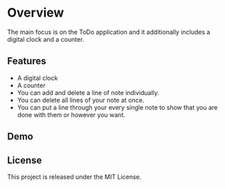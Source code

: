 # Overview
The main focus is on the ToDo application and it additionally includes a digital clock and a counter.

## Features 
* A digital clock
* A counter
* You can add and delete a line of note individually. 
* You can delete all lines of your note at once.
* You can put a line through your every single note to show that you are done with them or however you want.

## Demo


## License
This project is released under the MIT License.
